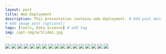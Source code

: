 ```yaml
---
layout: post
title: Web Deployment
description: This presentation contains web deployment. # Add post description (optional)
# Add image post (optional)
tags: [tools, Data Science] # add tag
img: /ppt-img/w/Slide1.jpg
---
```


<img src="{{site.baseurl}}/assets/ppt-img/w/Slide1.jpg"/>
<img src="{{site.baseurl}}/assets/ppt-img/w/Slide2.jpg"/>
<img src="{{site.baseurl}}/assets/ppt-img/w/Slide3.jpg"/>
<img src="{{site.baseurl}}/assets/ppt-img/w/Slide4.jpg"/>
<img src="{{site.baseurl}}/assets/ppt-img/w/Slide5.jpg"/>
<img src="{{site.baseurl}}/assets/ppt-img/w/Slide6.jpg"/>
<img src="{{site.baseurl}}/assets/ppt-img/w/Slide7.jpg"/>
<img src="{{site.baseurl}}/assets/ppt-img/w/Slide8.jpg"/>
<img src="{{site.baseurl}}/assets/ppt-img/w/Slide9.jpg"/>
<img src="{{site.baseurl}}/assets/ppt-img/w/Slide10.jpg"/>
<img src="{{site.baseurl}}/assets/ppt-img/w/Slide11.jpg"/>
<img src="{{site.baseurl}}/assets/ppt-img/w/Slide12.jpg"/>
<img src="{{site.baseurl}}/assets/ppt-img/w/Slide13.jpg"/>
<img src="{{site.baseurl}}/assets/ppt-img/w/Slide14.jpg"/>
<img src="{{site.baseurl}}/assets/ppt-img/w/Slide15.jpg"/>
<img src="{{site.baseurl}}/assets/ppt-img/w/Slide16.jpg"/>
<img src="{{site.baseurl}}/assets/ppt-img/w/Slide17.jpg"/>

